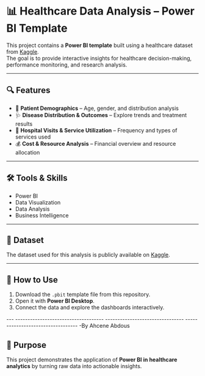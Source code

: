 # 📊 Healthcare Data Analysis – Power BI Template  

This project contains a **Power BI template** built using a healthcare dataset from [Kaggle](https://www.kaggle.com/datasets/prasad22/healthcare-dataset).  
The goal is to provide interactive insights for healthcare decision-making, performance monitoring, and research analysis.  

---

## 🔍 Features  
- 👥 **Patient Demographics** – Age, gender, and distribution analysis  
- 🩺 **Disease Distribution & Outcomes** – Explore trends and treatment results  
- 🏥 **Hospital Visits & Service Utilization** – Frequency and types of services used  
- 💰 **Cost & Resource Analysis** – Financial overview and resource allocation  

---

## 🛠️ Tools & Skills  
- Power BI  
- Data Visualization  
- Data Analysis  
- Business Intelligence  

---

## 📂 Dataset  
The dataset used for this analysis is publicly available on [Kaggle](https://www.kaggle.com/datasets/prasad22/healthcare-dataset).  

---

## 🚀 How to Use  
1. Download the `.pbit` template file from this repository.  
2. Open it with **Power BI Desktop**.  
3. Connect the data and explore the dashboards interactively.  

---    ------------------------------------ -------------------------------- ---------------------------------- -By Ahcene Abdous

## 📌 Purpose  
This project demonstrates the application of **Power BI in healthcare analytics** by turning raw data into actionable insights.  
